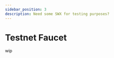 ```yaml
---
sidebar_position: 3
description: Need some SWX for testing purposes?
---
```


# Testnet Faucet

wip
